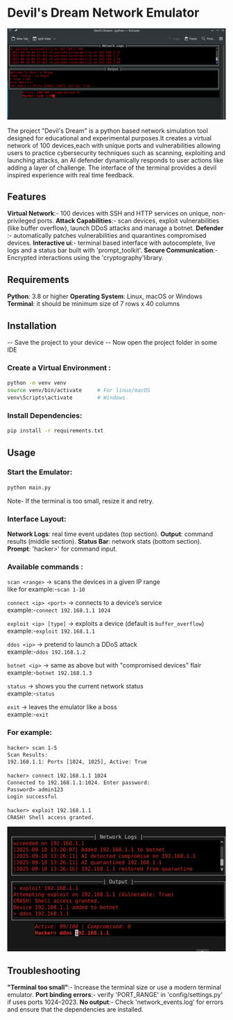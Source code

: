 # Devil's Dream Network Emulator

![Alt text](./Screenshot_20250918_093813.png)

The project "Devil's Dream" is a python based network simulation tool designed for educational and experimental purposes.It creates a virtual network of 100 devices,each with unique ports and vulnerabilities allowing users to practice cybersecurity techniques such as scanning, exploiting and launching attacks, an AI defender dynamically responds to user actions like adding a layer of challenge. The   interface of the terminal provides a devil inspired experience with real time feedback.

## Features

**Virtual Network**:- 100 devices with SSH and HTTP services on unique, non-privileged ports.
**Attack Capabilities**:- scan devices, exploit vulnerabilities (like buffer overflow), launch DDoS attacks and manage a botnet.
**Defender** :- automatically patches vulnerabilities and quarantines compromised devices.
**Interactive ui**:- terminal based interface with autocomplete, live logs and a status bar built with 'prompt_toolkit'.
**Secure Communication**:- Encrypted interactions using the 'cryptography'library.

## Requirements

 **Python**: 3.8 or higher
 **Operating System**: Linux, macOS or Windows
 **Terminal**: it should be minimum size of 7 rows x 40 columns

## Installation
-- Save the project to your device
-- Now open the project folder in some IDE
 
### Create a Virtual Environment :

```bash
python -m venv venv
source venv/bin/activate     # For linux/macOS
venv\Scripts\activate        # Windows
```

### Install Dependencies:
```bash
pip install -r requirements.txt
```

## Usage
 ### Start the Emulator:

```bash
python main.py
```
Note- If the terminal is too small, resize it and retry.

### Interface Layout:

 **Network Logs**: real time event updates (top section).
 **Output**: command results (middle section).
 **Status Bar**: network stats (bottom section).
 **Prompt**: 'hacker>' for command input.

### Available commands :

`scan <range>` -> scans the devices in a given IP range  
like for example:-`scan 1-10`

`connect <ip> <port>` -> connects to a device’s service  
example:-`connect 192.168.1.1 1024`

`exploit <ip> [type]` -> exploits a device (default is `buffer_overflow`)  
example:-`exploit 192.168.1.1`

`ddos <ip>` -> pretend to launch a DDoS attack  
example:-`ddos 192.168.1.2`

`botnet <ip>` -> same as above but with "compromised devices" flair  
example:-`botnet 192.168.1.3`

`status` -> shows you the current network status  
example:-`status`

`exit` -> leaves the emulator like a boss  
example:-`exit`

### For example:

```
hacker> scan 1-5
Scan Results:
192.168.1.1: Ports [1024, 1025], Active: True

hacker> connect 192.168.1.1 1024
Connected to 192.168.1.1:1024. Enter password:
Password> admin123
Login successful

hacker> exploit 192.168.1.1
CRASH! Shell access granted.
```


![Alt text](./Screenshot_20250918_132645.png)


## Troubleshooting

**"Terminal too small"**:- Increase the terminal size or use a modern terminal emulator.
**Port binding errors**:- verify 'PORT_RANGE' in 'config/settings.py' if uses ports 1024–2023.
**No output**:- Check 'network_events.log' for errors and ensure that the dependencies are installed.
